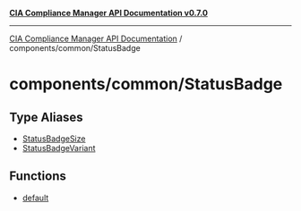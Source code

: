 [**CIA Compliance Manager API Documentation v0.7.0**](../../../README.md)

***

[CIA Compliance Manager API Documentation](../../../modules.md) / components/common/StatusBadge

# components/common/StatusBadge

## Type Aliases

- [StatusBadgeSize](type-aliases/StatusBadgeSize.md)
- [StatusBadgeVariant](type-aliases/StatusBadgeVariant.md)

## Functions

- [default](functions/default.md)
